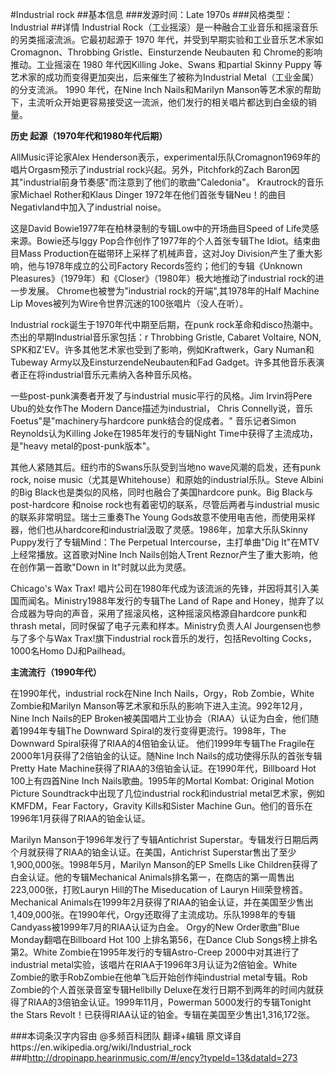 #Industrial rock
##基本信息
###发源时间：Late 1970s 
###风格类型：Industrial
##详情
Industrial Rock（工业摇滚）是一种融合工业音乐和摇滚音乐的另类摇滚流派。它最初起源于 1970 年代，并受到早期实验和工业音乐艺术家如
Cromagnon、Throbbing Gristle、Einsturzende Neubauten 和 Chrome的影响推动。工业摇滚在 1980
年代因Killing Joke、Swans 和partial Skinny Puppy 等艺术家的成功而变得更加突出，后来催生了被称为Industrial
Metal（工业金属）的分支流派。 1990 年代，在Nine Inch Nails和Marilyn
Manson等艺术家的帮助下，主流听众开始更容易接受这一流派，他们发行的相关唱片都达到白金级的销量。



**历史 起源（1970年代和1980年代后期）**

AllMusic评论家Alex Henderson表示，experimental乐队Cromagnon1969年的唱片Orgasm预示了industrial
rock兴起。另外，Pitchfork的Zach Baron因其"industrial前身节奏感"而注意到了他们的歌曲"Caledonia"。
Krautrock的音乐家Michael Rother和Klaus Dinger
1972年在他们首张专辑Neu！的曲目Negativland中加入了industrial noise。



这是David Bowie1977年在柏林录制的专辑Low中的开场曲目Speed of Life灵感来源。Bowie还与Iggy
Pop合作创作了1977年的个人首张专辑The Idiot。结束曲目Mass Production在磁带环上采样了机械声音，这对Joy
Division产生了重大影响，他与1978年成立的公司Factory Records签约；他们的专辑《Unknown
Pleasures》（1979年）和《Closer》（1980年）极大地推动了industrial rock的进一步发展。
Chrome也被誉为"industrial rock的开端",其1978年的Half Machine Lip
Moves被列为Wire令世界沉迷的100张唱片（没人在听）。



Industrial rock诞生于1970年代中期至后期，在punk rock革命和disco热潮中。杰出的早期Industrial音乐家包括：r
Throbbing Gristle, Cabaret Voltaire, NON,
SPK和Z'EV。许多其他艺术家也受到了影响，例如Kraftwerk，Gary Numan和Tubeway
Army以及EinsturzendeNeubauten和Fad Gadget。许多其他音乐表演者正在将industrial音乐元素纳入各种音乐风格。



一些post-punk演奏者开发了与industrial music平行的风格。Jim Irvin将Pere Ubu的处女作The Modern
Dance描述为industrial， Chris Connelly说，音乐Foetus"是"machinery与hardcore punk结合的促成者。"
音乐记者Simon Reynolds认为Killing Joke在1985年发行的专辑Night Time中获得了主流成功，是"heavy
metal的post-punk版本"。



其他人紧随其后。纽约市的Swans乐队受到当地no wave风潮的启发，还有punk rock, noise
music（尤其是Whitehouse）和原始的industrial乐队。Steve Albini的Big
Black也是类似的风格，同时也融合了美国hardcore punk。Big Black与post-hardcore 和noise
rock也有着密切的联系，尽管后两者与industrial music的联系非常明显。瑞士三重奏The Young
Gods故意不使用电吉他，而使用采样器，他们也从hardcore和industrial汲取了灵感。1986年，加拿大乐队Skinny
Puppy发行了专辑Mind：The Perpetual Intercourse，主打单曲"Dig It"在MTV上经常播放。这首歌对Nine Inch
Nails创始人Trent Reznor产生了重大影响，他在创作第一首歌"Down in It"时就以此为灵感。



Chicago's Wax Trax! 唱片公司在1980年代成为该流派的先锋，并因将其引入美国而闻名。Ministry1988年发行的专辑The Land
of Rape and Honey，抛弃了以合成器为导向的声音，采用了摇滚风格，这种摇滚风格源自hardcore punk和thrash
metal，同时保留了电子元素和样本。Ministry负责人Al Jourgensen也参与了多个与Wax Trax!旗下industrial
rock音乐的发行，包括Revolting Cocks，1000名Homo DJ和Pailhead。



**主流流行（1990年代）**

在1990年代，industrial rock在Nine Inch Nails，Orgy，Rob Zombie，White Zombie和Marilyn
Manson等艺术家和乐队的影响下进入主流。992年12月，Nine Inch Nails的EP
Broken被美国唱片工业协会（RIAA）认证为白金，他们随着1994年专辑The Downward Spiral的发行变得更流行。1998年，The
Downward Spiral获得了RIAA的4倍铂金认证。 他们1999年专辑The Fragile在2000年1月获得了2倍铂金的认证。随Nine
Inch Nails的成功使得乐队的首张专辑Pretty Hate Machine获得了RIAA的3倍铂金认证。在1990年代，Billboard Hot
100上有四首Nine Inch Nails歌曲。1995年的Mortal Kombat: Original Motion Picture
Soundtrack中出现了几位industrial rock和industrial metal艺术家，例如KMFDM，Fear
Factory，Gravity Kills和Sister Machine Gun。他们的音乐在1996年1月获得了RIAA的铂金认证。



Marilyn Manson于1996年发行了专辑Antichrist
Superstar。专辑发行日期后两个月就获得了RIAA的铂金认证。在美国，Antichrist
Superstar售出了至少1,900,000张。1998年5月，Marilyn Manson的EP Smells Like
Children获得了白金认证。他的专辑Mechanical Animals排名第一，在商店的第一周售出223,000张，打败Lauryn Hill的The
Miseducation of Lauryn Hill荣登榜首。Mechanical
Animals在1999年2月获得了RIAA的铂金认证，并在美国至少售出1,409,000张。在1990年代，Orgy还取得了主流成功。乐队1998年的专辑Candyass被1999年7月的RIAA认证为白金。
Orgy的New Order歌曲"Blue Monday翻唱在Billboard Hot 100 上排名第56，在Dance Club
Songs榜上排名第2。White Zombie在1995年发行的专辑Astro-Creep 2000中对其进行了industrial
metal实验，该唱片在RIAA于1996年3月认证为2倍铂金。White Zombie的歌手RobZombie在他单飞后开始创作纯industrial
metal专辑。Rob Zombie的个人首张录音室专辑Hellbilly
Deluxe在发行日期不到两年的时间内就获得了RIAA的3倍铂金认证。1999年11月，Powerman 5000发行的专辑Tonight the
Stars Revolt！已获得RIAA认证的铂金。专辑在美国至少售出1,316,172张。

###本词条汉字内容由 @多频百科团队 翻译+编辑
原文译自https://en.wikipedia.org/wiki/Industrial_rock
###http://dropinapp.hearinmusic.com/#/ency?typeId=13&dataId=273
